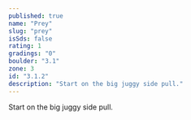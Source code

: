 ```yaml
---
published: true
name: "Prey"
slug: "prey"
isSds: false
rating: 1
gradings: "0"
boulder: "3.1"
zone: 3
id: "3.1.2"
description: "Start on the big juggy side pull."
---
```


Start on the big juggy side pull.
